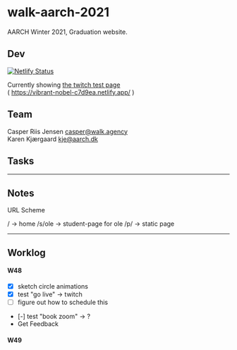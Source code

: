 # walk-aarch-2021

AARCH Winter 2021, Graduation website.

## Dev

[![Netlify Status](https://api.netlify.com/api/v1/badges/36622290-ab7c-4011-a494-660cef836fa5/deploy-status)](https://app.netlify.com/sites/vibrant-nobel-c7d9ea/deploys)

Currently showing <a href="https://vibrant-nobel-c7d9ea.netlify.app/">the twitch test page</a><br />( https://vibrant-nobel-c7d9ea.netlify.app/ )


## Team
Casper Riis Jensen <casper@walk.agency>  
Karen Kjærgaard <kje@aarch.dk>


## Tasks


---

## Notes

URL Scheme  

/ 		-> home
/s/ole 	-> student-page for ole
/p/ 	-> static page

---

## Worklog

#### W48
- [x] sketch circle animations
- [x] test "go live" -> twitch
- [ ] figure out how to schedule this
- [-] test "book zoom" -> ?
- Get Feedback

#### W49
